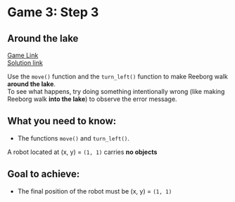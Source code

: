 # Game 3: Step 3  

## Around the lake  
[Game Link](https://reeborg.ca/reeborg.html?lang=en&mode=python&menu=worlds%2Fmenus%2Fsk_menu.json&name=Step%203&url=worlds%2Fsk%2Fstep3.json)  
[Solution link](step3.py)

Use the `move()` function and the `turn_left()` function to make Reeborg walk **around the lake**.  
To see what happens, try doing something intentionally wrong (like making Reeborg walk **into the lake**) to observe the error message.  

## What you need to know:  
  - The functions `move()` and `turn_left()`.  

A robot located at (x, y) = `(1, 1)` carries **no objects**  

## Goal to achieve:  
  - The final position of the robot must be (x, y) = `(1, 1)`
